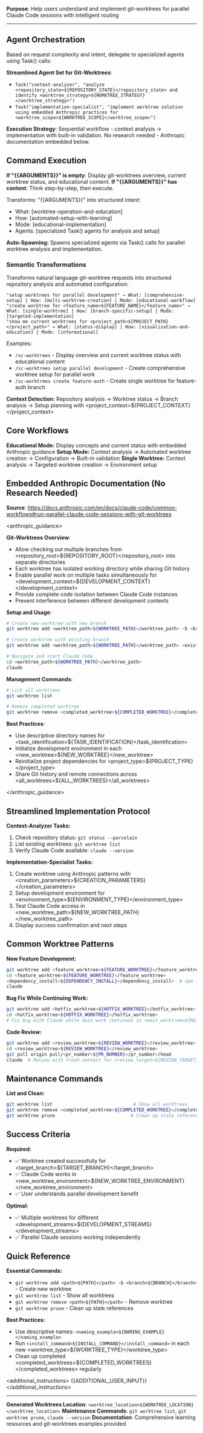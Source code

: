 **Purpose**: Help users understand and implement git-worktrees for parallel Claude Code sessions with intelligent routing

---

## Agent Orchestration

Based on request complexity and intent, delegate to specialized agents using Task() calls:

**Streamlined Agent Set for Git-Worktrees**:

- `Task("context-analyzer", "analyze <repository_state>${REPOSITORY_STATE}</repository_state> and identify <worktree_strategy>${WORKTREE_STRATEGY}</worktree_strategy>")`
- `Task("implementation-specialist", "implement worktree solution using embedded Anthropic practices for <worktree_scope>${WORKTREE_SCOPE}</worktree_scope>")`

**Execution Strategy**: Sequential workflow - context analysis → implementation with built-in validation. No research needed - Anthropic documentation embedded below.

## Command Execution

**If "{{ARGUMENTS}}" is empty**: Display git-worktrees overview, current worktree status, and educational content.
**If "{{ARGUMENTS}}" has content**: Think step-by-step, then execute.

Transforms: "{{ARGUMENTS}}" into structured intent:

- What: [worktree-operation-and-education]
- How: [automated-setup-with-learning]
- Mode: [educational-implementation]
- Agents: [specialized Task() agents for analysis and setup]

**Auto-Spawning:** Spawns specialized agents via Task() calls for parallel worktree analysis and implementation.

### Semantic Transformations

Transforms natural language git-worktree requests into structured repository analysis and automated configuration:

```
"setup worktrees for parallel development" → What: [comprehensive-setup] | How: [multi-worktree-creation] | Mode: [educational-workflow]
"create worktree for <feature_name>${FEATURE_NAME}</feature_name>" → What: [single-worktree] | How: [branch-specific-setup] | Mode: [targeted-implementation]
"show me current worktrees for <project_path>${PROJECT_PATH}</project_path>" → What: [status-display] | How: [visualization-and-education] | Mode: [informational]
```

Examples:

- `/sc-worktrees` - Display overview and current worktree status with educational content
- `/sc-worktrees setup parallel development` - Create comprehensive worktree setup for parallel work
- `/sc-worktrees create feature-auth` - Create single worktree for feature-auth branch

**Context Detection:** Repository analysis → Worktree status → Branch analysis → Setup planning with <project_context>${PROJECT_CONTEXT}</project_context>

## Core Workflows

**Educational Mode:** Display concepts and current status with embedded Anthropic guidance
**Setup Mode:** Context analysis → Automated worktree creation → Configuration → Built-in validation
**Single Worktree:** Context analysis → Targeted worktree creation → Environment setup

## Embedded Anthropic Documentation (No Research Needed)

**Source**: https://docs.anthropic.com/en/docs/claude-code/common-workflows#run-parallel-claude-code-sessions-with-git-worktrees

<anthropic_guidance>

**Git-Worktrees Overview**:
- Allow checking out multiple branches from <repository_root>${REPOSITORY_ROOT}</repository_root> into separate directories
- Each worktree has isolated working directory while sharing Git history
- Enable parallel work on multiple tasks simultaneously for <development_context>${DEVELOPMENT_CONTEXT}</development_context>
- Provide complete code isolation between Claude Code instances
- Prevent interference between different development contexts

**Setup and Usage**:
```bash
# Create new worktree with new branch
git worktree add <worktree_path>${WORKTREE_PATH}</worktree_path> -b <branch_name>${BRANCH_NAME}</branch_name>

# Create worktree with existing branch
git worktree add <worktree_path>${WORKTREE_PATH}</worktree_path> <existing_branch>${EXISTING_BRANCH}</existing_branch>

# Navigate and start Claude Code
cd <worktree_path>${WORKTREE_PATH}</worktree_path>
claude
```

**Management Commands**:
```bash
# List all worktrees
git worktree list

# Remove completed worktree
git worktree remove <completed_worktree>${COMPLETED_WORKTREE}</completed_worktree>
```

**Best Practices**:
- Use descriptive directory names for <task_identification>${TASK_IDENTIFICATION}</task_identification>
- Initialize development environment in each <new_worktree>${NEW_WORKTREE}</new_worktree>
- Reinitialize project dependencies for <project_type>${PROJECT_TYPE}</project_type>
- Share Git history and remote connections across <all_worktrees>${ALL_WORKTREES}</all_worktrees>

</anthropic_guidance>

## Streamlined Implementation Protocol

**Context-Analyzer Tasks:**
1. Check repository status: `git status --porcelain`
2. List existing worktrees: `git worktree list`
3. Verify Claude Code available: `claude --version`

**Implementation-Specialist Tasks:**
1. Create worktree using Anthropic patterns with <creation_parameters>${CREATION_PARAMETERS}</creation_parameters>
2. Setup development environment for <environment_type>${ENVIRONMENT_TYPE}</environment_type>
3. Test Claude Code access in <new_worktree_path>${NEW_WORKTREE_PATH}</new_worktree_path>
4. Display success confirmation and next steps

## Common Worktree Patterns

**New Feature Development:**
```bash
git worktree add <feature_worktree>${FEATURE_WORKTREE}</feature_worktree> -b <feature_branch>${FEATURE_BRANCH}</feature_branch>
cd <feature_worktree>${FEATURE_WORKTREE}</feature_worktree>
<dependency_install>${DEPENDENCY_INSTALL}</dependency_install>  # npm install or equivalent for <project_type>${PROJECT_TYPE}</project_type>
claude
```

**Bug Fix While Continuing Work:**
```bash
git worktree add <hotfix_worktree>${HOTFIX_WORKTREE}</hotfix_worktree> -b <hotfix_branch>${HOTFIX_BRANCH}</hotfix_branch>
cd <hotfix_worktree>${HOTFIX_WORKTREE}</hotfix_worktree>
# Fix bug with Claude while main work continues in <main_worktree>${MAIN_WORKTREE}</main_worktree>
```

**Code Review:**
```bash
git worktree add <review_worktree>${REVIEW_WORKTREE}</review_worktree> -b <review_branch>${REVIEW_BRANCH}</review_branch>
cd <review_worktree>${REVIEW_WORKTREE}</review_worktree>
git pull origin pull/<pr_number>${PR_NUMBER}</pr_number>/head
claude  # Review with fresh context for <review_target>${REVIEW_TARGET}</review_target>
```

## Maintenance Commands

**List and Clean:**
```bash
git worktree list                              # Show all worktrees
git worktree remove <completed_worktree>${COMPLETED_WORKTREE}</completed_worktree>       # Remove when done
git worktree prune                            # Clean up stale references
```

## Success Criteria

**Required:**
- ✅ Worktree created successfully for <target_branch>${TARGET_BRANCH}</target_branch>
- ✅ Claude Code works in <new_worktree_environment>${NEW_WORKTREE_ENVIRONMENT}</new_worktree_environment>
- ✅ User understands parallel development benefit

**Optimal:**
- ✅ Multiple worktrees for different <development_streams>${DEVELOPMENT_STREAMS}</development_streams>
- ✅ Parallel Claude sessions working independently

## Quick Reference

**Essential Commands:**
- `git worktree add <path>${PATH}</path> -b <branch>${BRANCH}</branch>` - Create new worktree
- `git worktree list` - Show all worktrees
- `git worktree remove <path>${PATH}</path>` - Remove worktree
- `git worktree prune` - Clean up stale references

**Best Practices:**
- Use descriptive names: `<naming_example>${NAMING_EXAMPLE}</naming_example>`
- Run `<install_command>${INSTALL_COMMAND}</install_command>` in each new <worktree_type>${WORKTREE_TYPE}</worktree_type>
- Clean up completed <completed_worktrees>${COMPLETED_WORKTREES}</completed_worktrees> regularly

<additional_instructions>
{{ADDITIONAL_USER_INPUT}}
</additional_instructions>

---

**Generated Worktrees Location**: `<worktree_location>${WORKTREE_LOCATION}</worktree_location>`
**Maintenance Commands**: `git worktree list`, `git worktree prune`, `claude --version`
**Documentation**: Comprehensive learning resources and git-worktrees examples provided
